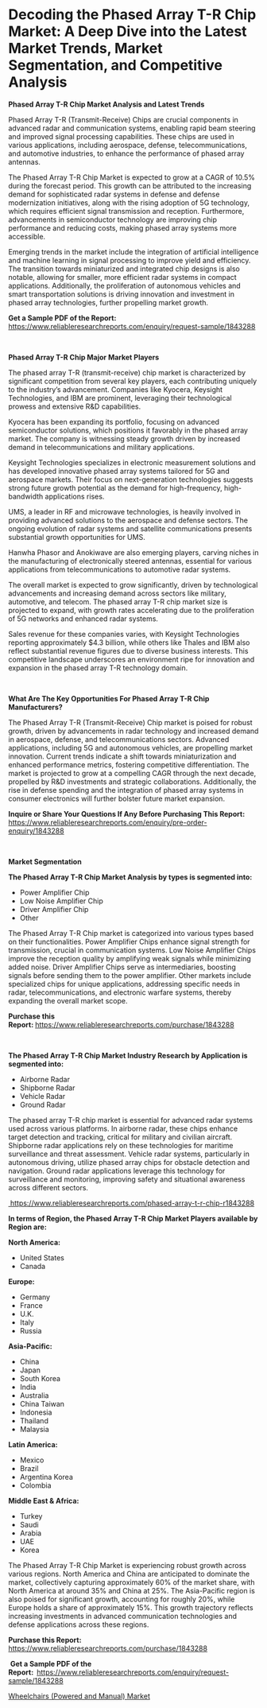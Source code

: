 <p><h1>Decoding the Phased Array T-R Chip Market: A Deep Dive into the Latest Market Trends, Market Segmentation, and Competitive Analysis</h1></p><p><strong>Phased Array T-R Chip Market Analysis and Latest Trends</strong></p>
<p><p>Phased Array T-R (Transmit-Receive) Chips are crucial components in advanced radar and communication systems, enabling rapid beam steering and improved signal processing capabilities. These chips are used in various applications, including aerospace, defense, telecommunications, and automotive industries, to enhance the performance of phased array antennas.</p><p>The Phased Array T-R Chip Market is expected to grow at a CAGR of 10.5% during the forecast period. This growth can be attributed to the increasing demand for sophisticated radar systems in defense and defense modernization initiatives, along with the rising adoption of 5G technology, which requires efficient signal transmission and reception. Furthermore, advancements in semiconductor technology are improving chip performance and reducing costs, making phased array systems more accessible.</p><p>Emerging trends in the market include the integration of artificial intelligence and machine learning in signal processing to improve yield and efficiency. The transition towards miniaturized and integrated chip designs is also notable, allowing for smaller, more efficient radar systems in compact applications. Additionally, the proliferation of autonomous vehicles and smart transportation solutions is driving innovation and investment in phased array technologies, further propelling market growth.</p></p>
<p><strong>Get a Sample PDF of the Report:&nbsp;</strong> <a href="https://www.reliableresearchreports.com/enquiry/request-sample/1843288?utm_campaign=2009&utm_medium=2&utm_source=Github&utm_content=ia&utm_term=07012025&utm_id=phased-array-t-r-chip">https://www.reliableresearchreports.com/enquiry/request-sample/1843288</a></p>
<p>&nbsp;</p>
<p><strong>Phased Array T-R Chip Major Market Players</strong></p>
<p><p>The phased array T-R (transmit-receive) chip market is characterized by significant competition from several key players, each contributing uniquely to the industry’s advancement. Companies like Kyocera, Keysight Technologies, and IBM are prominent, leveraging their technological prowess and extensive R&D capabilities. </p><p>Kyocera has been expanding its portfolio, focusing on advanced semiconductor solutions, which positions it favorably in the phased array market. The company is witnessing steady growth driven by increased demand in telecommunications and military applications.</p><p>Keysight Technologies specializes in electronic measurement solutions and has developed innovative phased array systems tailored for 5G and aerospace markets. Their focus on next-generation technologies suggests strong future growth potential as the demand for high-frequency, high-bandwidth applications rises.</p><p>UMS, a leader in RF and microwave technologies, is heavily involved in providing advanced solutions to the aerospace and defense sectors. The ongoing evolution of radar systems and satellite communications presents substantial growth opportunities for UMS.</p><p>Hanwha Phasor and Anokiwave are also emerging players, carving niches in the manufacturing of electronically steered antennas, essential for various applications from telecommunications to automotive radar systems.</p><p>The overall market is expected to grow significantly, driven by technological advancements and increasing demand across sectors like military, automotive, and telecom. The phased array T-R chip market size is projected to expand, with growth rates accelerating due to the proliferation of 5G networks and enhanced radar systems.</p><p>Sales revenue for these companies varies, with Keysight Technologies reporting approximately $4.3 billion, while others like Thales and IBM also reflect substantial revenue figures due to diverse business interests. This competitive landscape underscores an environment ripe for innovation and expansion in the phased array T-R technology domain.</p></p>
<p>&nbsp;</p>
<p><strong>What Are The Key Opportunities For Phased Array T-R Chip Manufacturers?</strong></p>
<p><p>The Phased Array T-R (Transmit-Receive) Chip market is poised for robust growth, driven by advancements in radar technology and increased demand in aerospace, defense, and telecommunications sectors. Advanced applications, including 5G and autonomous vehicles, are propelling market innovation. Current trends indicate a shift towards miniaturization and enhanced performance metrics, fostering competitive differentiation. The market is projected to grow at a compelling CAGR through the next decade, propelled by R&D investments and strategic collaborations. Additionally, the rise in defense spending and the integration of phased array systems in consumer electronics will further bolster future market expansion.</p></p>
<p><strong>Inquire or Share Your Questions If Any Before Purchasing This Report:</strong> <a href="https://www.reliableresearchreports.com/enquiry/pre-order-enquiry/1843288?utm_campaign=2009&utm_medium=2&utm_source=Github&utm_content=ia&utm_term=07012025&utm_id=phased-array-t-r-chip">https://www.reliableresearchreports.com/enquiry/pre-order-enquiry/1843288</a></p>
<p>&nbsp;</p>
<p><strong>Market Segmentation</strong></p>
<p><strong>The Phased Array T-R Chip Market Analysis by types is segmented into:</strong></p>
<p><ul><li>Power Amplifier Chip</li><li>Low Noise Amplifier Chip</li><li>Driver Amplifier Chip</li><li>Other</li></ul></p>
<p><p>The Phased Array T-R Chip market is categorized into various types based on their functionalities. Power Amplifier Chips enhance signal strength for transmission, crucial in communication systems. Low Noise Amplifier Chips improve the reception quality by amplifying weak signals while minimizing added noise. Driver Amplifier Chips serve as intermediaries, boosting signals before sending them to the power amplifier. Other markets include specialized chips for unique applications, addressing specific needs in radar, telecommunications, and electronic warfare systems, thereby expanding the overall market scope.</p></p>
<p><strong>Purchase this Report:&nbsp;</strong><a href="https://www.reliableresearchreports.com/purchase/1843288?utm_campaign=2009&utm_medium=2&utm_source=Github&utm_content=ia&utm_term=07012025&utm_id=phased-array-t-r-chip">https://www.reliableresearchreports.com/purchase/1843288</a></p>
<p>&nbsp;</p>
<p><strong>The Phased Array T-R Chip Market Industry Research by Application is segmented into:</strong></p>
<p><ul><li>Airborne Radar</li><li>Shipborne Radar</li><li>Vehicle Radar</li><li>Ground Radar</li></ul></p>
<p><p>The phased array T-R chip market is essential for advanced radar systems used across various platforms. In airborne radar, these chips enhance target detection and tracking, critical for military and civilian aircraft. Shipborne radar applications rely on these technologies for maritime surveillance and threat assessment. Vehicle radar systems, particularly in autonomous driving, utilize phased array chips for obstacle detection and navigation. Ground radar applications leverage this technology for surveillance and monitoring, improving safety and situational awareness across different sectors.</p></p>
<p><a href="https://www.reliableresearchreports.com/phased-array-t-r-chip-r1843288?utm_campaign=2009&utm_medium=2&utm_source=Github&utm_content=ia&utm_term=07012025&utm_id=phased-array-t-r-chip">&nbsp;https://www.reliableresearchreports.com/phased-array-t-r-chip-r1843288</a></p>
<p><strong>In terms of Region, the Phased Array T-R Chip Market Players available by Region are:</strong></p>
<p>
    <p> <strong> North America: </strong>
        <ul>
            <li>United States</li>
            <li>Canada</li>
        </ul>
        </p> 
    <p> <strong> Europe: </strong>
        <ul>
            <li>Germany</li>
            <li>France</li>
            <li>U.K.</li>
            <li>Italy</li>
            <li>Russia</li>
        </ul>
        </p> 
    <p> <strong> Asia-Pacific: </strong>
        <ul>
            <li>China</li>
            <li>Japan</li>
            <li>South Korea</li>
            <li>India</li>
            <li>Australia</li>
            <li>China Taiwan</li>
            <li>Indonesia</li>
            <li>Thailand</li>
            <li>Malaysia</li>
        </ul>
        </p> 
    <p> <strong> Latin America: </strong>
        <ul>
            <li>Mexico</li>
            <li>Brazil</li>
            <li>Argentina Korea</li>
            <li>Colombia</li>
        </ul>
        </p> 
    <p> <strong> Middle East & Africa: </strong>
        <ul>
            <li>Turkey</li>
            <li>Saudi</li>
            <li>Arabia</li>
            <li>UAE</li>
            <li>Korea</li>
        </ul>
    </p>
    </p>
<p><p>The Phased Array T-R Chip Market is experiencing robust growth across various regions. North America and China are anticipated to dominate the market, collectively capturing approximately 60% of the market share, with North America at around 35% and China at 25%. The Asia-Pacific region is also poised for significant growth, accounting for roughly 20%, while Europe holds a share of approximately 15%. This growth trajectory reflects increasing investments in advanced communication technologies and defense applications across these regions.</p></p>
<p><strong>Purchase this Report: </strong><a href="https://www.reliableresearchreports.com/purchase/1843288?utm_campaign=2009&utm_medium=2&utm_source=Github&utm_content=ia&utm_term=07012025&utm_id=phased-array-t-r-chip">https://www.reliableresearchreports.com/purchase/1843288</a></p>
<p>&nbsp;<strong>Get a Sample PDF of the Report:&nbsp;&nbsp;</strong><a href="https://www.reliableresearchreports.com/enquiry/request-sample/1843288?utm_campaign=2009&utm_medium=2&utm_source=Github&utm_content=ia&utm_term=07012025&utm_id=phased-array-t-r-chip">https://www.reliableresearchreports.com/enquiry/request-sample/1843288</a></p>
<p><strong></strong></p>
<p><p><a href="https://github.com/marloy8/Market-Research-Report-List-6/blob/main/wheelchairs-powered-and-manual-market.md?utm_campaign=2009&utm_medium=2&utm_source=Github&utm_content=ia&utm_term=07012025&utm_id=phased-array-t-r-chip">Wheelchairs (Powered and Manual) Market</a></p></p>